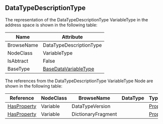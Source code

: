 <!-- objecttype -->
## DataTypeDescriptionType
The representation of the DataTypeDescriptionType VariableType in the address space is shown in the following table:  

|Name|Attribute|
|---|---|
|BrowseName|DataTypeDescriptionType|
|NodeClass|VariableType|
|IsAbtract|False|
|BaseType|[BaseDataVariableType](../../../Part5/VariableTypes/BaseDataVariableType/readme.md)|

The references from the DataTypeDescriptionType VariableType Node are shown in the following table:  

|Reference|NodeClass|BrowseName|DataType|TypeDefinition|ModellingRule|
|---|---|---|---|---|---|
|[HasProperty](../../../Part3/ReferenceTypes/HasProperty/readme.md)|Variable|DataTypeVersion||[PropertyType](../../Part5/VariableTypes/PropertyType/readme.md)|[Optional](../../Objects/Optional/readme.md)|
|[HasProperty](../../../Part3/ReferenceTypes/HasProperty/readme.md)|Variable|DictionaryFragment||[PropertyType](../../Part5/VariableTypes/PropertyType/readme.md)|[Optional](../../Objects/Optional/readme.md)|

